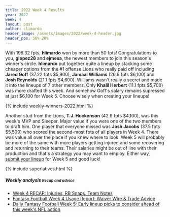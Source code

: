 ```yaml
---
title: 2022 Week 4 Results
year: 2022
week: 4
layout: post
author: climardo
header_image: /assets/images/2022/week-4-header.jpg
header_pos: 50% 20%
---
```


With 196.32 fpts, **hlimardo** won by more than 50 fpts! Congratulations to you, **glopez28** and **ejmesa**, the newest members to join this season's winner's circle. **hlimardo** put together quite a lineup by stacking some cheaper options from the #1 offense Lions who really paid off including **Jared Goff** (37.22 fpts $5,900), **Jamaal Williams** (26.9 fpts $6,100) and **Josh Reynolds** (21.1 fpts $4,600). Williams wasn't really a secret and made it into the lineups of 7 other members. Only **Khalil Herbert** (11.1 fpts $5,700) was more drafted this week. And somehow Goff's salary remains supressed at just $6,100 for Week 5. Choose wisely when creating your lineups! 

{% include weekly-winners-2022.html %}

Another stud from the Lions, **T.J. Hockenson** (42.9 fpts $4,100), was this week's MVP and Sleeper. Major value if you were one of the two members to draft him. One player that everyone missed was **Josh Jacobs** (37.5 fpts $5,500) who scored the second-most fpts of all players in Week 4. There was value all over the place if you knew where to look. Week 5 will probably be more of the same with more players getting injured and some recovering and returning to their teams. Their salaries might be out of line with their production and that's a strategy you may want to employ. Either way, [submit your lineup](/submit) for Week 5 and good luck!

{% include superlatives.html %}

##### Weekly analysis <small class="text-muted">Recap and advice</small>
- [Week 4 RECAP: Injuries, RB Snaps, Team Notes](https://mayomedia.substack.com/p/week-4-recap-injuries-rb-snaps-team)
- [Fantasy Football Week 4 Usage Report: Waiver Wire & Trade Advice](https://www.fantasypros.com/2022/10/fantasy-football-waiver-wire-trade-advice-usage-report/)
- [Daily Fantasy Football Week 5: Early lineup picks to consider ahead of this week's NFL action](https://sports.yahoo.com/daily-fantasy-football-week-5-early-lineup-picks-to-consider-ahead-of-this-weeks-nfl-action-232321770.html)

